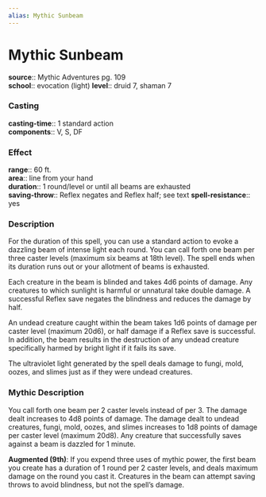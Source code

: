 ```yaml
---
alias: Mythic Sunbeam
---
```


# Mythic Sunbeam

**source**:: Mythic Adventures pg. 109  
**school**:: evocation (light)
**level**:: druid 7, shaman 7

### Casting 

**casting-time**:: 1 standard action  
**components**:: V, S, DF

### Effect 

**range**:: 60 ft.  
**area**:: line from your hand  
**duration**:: 1 round/level or until all beams are exhausted  
**saving-throw**:: Reflex negates and Reflex half; see text
**spell-resistance**:: yes

### Description 

For the duration of this spell, you can use a standard action to evoke a dazzling beam of intense light each round. You can call forth one beam per three caster levels (maximum six beams at 18th level). The spell ends when its duration runs out or your allotment of beams is exhausted.  
  
Each creature in the beam is blinded and takes 4d6 points of damage. Any creatures to which sunlight is harmful or unnatural take double damage. A successful Reflex save negates the blindness and reduces the damage by half.  
  
An undead creature caught within the beam takes 1d6 points of damage per caster level (maximum 20d6), or half damage if a Reflex save is successful. In addition, the beam results in the destruction of any undead creature specifically harmed by bright light if it fails its save.  
  
The ultraviolet light generated by the spell deals damage to fungi, mold, oozes, and slimes just as if they were undead creatures.

### Mythic Description

You call forth one beam per 2 caster levels instead of per 3. The damage dealt increases to 4d8 points of damage. The damage dealt to undead creatures, fungi, mold, oozes, and slimes increases to 1d8 points of damage per caster level (maximum 20d8). Any creature that successfully saves against a beam is dazzled for 1 minute.  
  
**Augmented (9th)**: If you expend three uses of mythic power, the first beam you create has a duration of 1 round per 2 caster levels, and deals maximum damage on the round you cast it. Creatures in the beam can attempt saving throws to avoid blindness, but not the spell’s damage.

